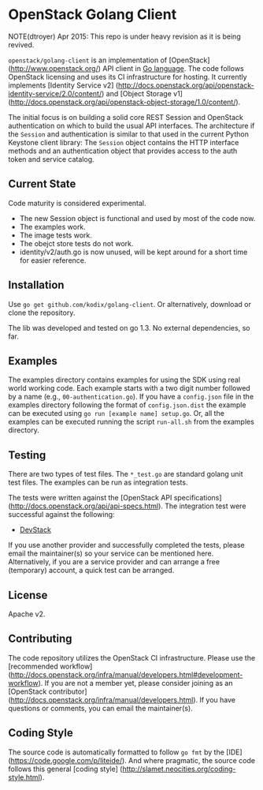 OpenStack Golang Client
=======================

NOTE(dtroyer) Apr 2015: This repo is under heavy revision as it is being revived.

`openstack/golang-client` is an implementation of [OpenStack]
(http://www.openstack.org/) API client in [Go language](http://golang.org).
The code follows OpenStack licensing and uses its CI infrastructure
for hosting.  It currently implements [Identity Service v2] 
(http://docs.openstack.org/api/openstack-identity-service/2.0/content/) 
and [Object Storage v1] 
(http://docs.openstack.org/api/openstack-object-storage/1.0/content/).

The initial focus is on building a solid core REST Session and OpenStack
authentication on which to build the usual API interfaces.  The architecture
if the `Session` and authentication is similar to that used in the current
Python Keystone client library: The `Session` object contains the HTTP
interface methods and an authentication object that provides access to
the auth token and service catalog.

Current State
-------------
Code maturity is considered experimental.

* The new Session object is functional and used by most of the code now.
* The examples work.
* The image tests work.
* The obejct store tests do not work.
* identity/v2/auth.go is now unused, will be kept around for a short time
  for easier reference.

Installation
------------
Use `go get github.com/kodix/golang-client`.  Or alternatively,
download or clone the repository.

The lib was developed and tested on go 1.3. No external dependencies, so far.

Examples
--------
The examples directory contains examples for using the SDK using
real world working code. Each example starts with a two digit number followed
by a name (e.g., `00-authentication.go`). If you have a `config.json` file in the
examples directory following the format of `config.json.dist` the example can be
executed using `go run [example name] setup.go`. Or, all the examples can be
executed running the script `run-all.sh` from the examples directory.

Testing
-------
There are two types of test files.  The `*_test.go` are standard
golang unit test files.  The examples can be run as integration tests.

The tests were written against the [OpenStack API specifications]
(http://docs.openstack.org/api/api-specs.html).
The integration test were successful against the following:

- [DevStack](http://devstack.org)

If you use another provider and successfully completed the tests, please email
the maintainer(s) so your service can be mentioned here.  Alternatively, if you
are a service provider and can arrange a free (temporary) account, a quick test
can be arranged.

License
-------
Apache v2.

Contributing
------------
The code repository utilizes the OpenStack CI infrastructure.
Please use the [recommended workflow]
(http://docs.openstack.org/infra/manual/developers.html#development-workflow).  If you are not a member yet,
please consider joining as an [OpenStack contributor]
(http://docs.openstack.org/infra/manual/developers.html).  If you have questions or
comments, you can email the maintainer(s).

Coding Style
------------
The source code is automatically formatted to follow `go fmt` by the [IDE]
(https://code.google.com/p/liteide/).  And where pragmatic, the source code
follows this general [coding style]
(http://slamet.neocities.org/coding-style.html).
